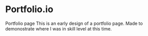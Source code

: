 # Portfolio.io
Portfolio page
This is an early design of a portfolio page. Made to demonostrate where I was in skill level at this time.

